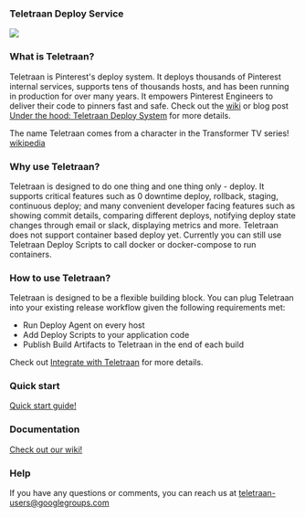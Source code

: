 ### Teletraan Deploy Service

![](https://github.com/pinterest/teletraan/blob/master/docs/misc/images/TeletraanIntro.png)

### What is Teletraan?
Teletraan is Pinterest's deploy system. It deploys thousands of Pinterest internal services, supports tens of thousands hosts, and has been running in production for over many years. It empowers Pinterest Engineers to deliver their code to pinners fast and safe. Check out the [wiki](https://github.com/pinterest/teletraan/wiki) or blog post [Under the hood: Teletraan Deploy System](https://medium.com/@Pinterest_Engineering/under-the-hood-teletraan-deploy-system-1e5caa774a63) for more details.

The name Teletraan comes from a character in the Transformer TV series! [wikipedia](https://en.wikipedia.org/wiki/List_of_The_Transformers_characters)

### Why use Teletraan?
Teletraan is designed to do one thing and one thing only - deploy. It supports critical features such as 0 downtime deploy, rollback, staging, continuous deploy; and many convenient developer facing features such as showing commit details, comparing different deploys, notifying deploy state changes through email or slack, displaying metrics and more. Teletraan does not support container based deploy yet. Currently you can still use Teletraan Deploy Scripts to call docker or docker-compose to run containers.

### How to use Teletraan?
Teletraan is designed to be a flexible building block. You can plug Teletraan into your existing release workflow given the following requirements met:
* Run Deploy Agent on every host
* Add Deploy Scripts to your application code
* Publish Build Artifacts to Teletraan in the end of each build

Check out [Integrate with Teletraan](https://github.com/pinterest/teletraan/wiki/Integrate-with-teletraan) for more details.

### Quick start

[Quick start guide!](https://github.com/pinterest/teletraan/wiki/Quickstart-Guide)

### Documentation

[Check out our wiki!](https://github.com/pinterest/teletraan/wiki)

### Help

If you have any questions or comments, you can reach us at teletraan-users@googlegroups.com

